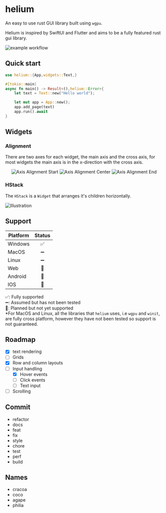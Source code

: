 # helium
An easy to use rust GUI library built using `wgpu`.

Helium is inspired by SwiftUI and Flutter and aims to be a fully featured rust gui library.

![example workflow](https://github.com/snubwoody/Helium/actions/workflows/rust.yml/badge.svg?branch=main)

## Quick start

```rust
use helium::{App,widgets::Text,}

#[tokio::main]
async fn main() -> Result<(),helium::Error>{
	let text = Text::new("Hello world");

	let mut app = App::new();
	app.add_page(text)
	app.run().await
}
```

## Widgets

### Alignment

There are two axes for each widget, the main axis and the cross axis, for most widgets the main axis is in the x-direction with the cross axis.

<div align='center'>

![Axis Alignment Start](<docs/assets/Axis Alignment Start.svg>)
![Axis Alignment Center](<docs/assets/Axis Alignment Center.svg>)
![Axis Alignment End](<docs/assets/Axis Alignment End.svg>)
</div>

### HStack

The `HStack` is a `Widget` that arranges it's children horizontally.

![Illustration](<docs/assets/HStack Illustration.svg>)



## Support

|Platform|Status|
|--|:--:|
|Windows|✅|
|MacOS|➖|
|Linux|➖|
|Web|🚧|
|Android|🚧|
|IOS|🚧|

✅: Fully supported  
➖: Assumed but has not been tested  
🚧: Planned but not yet supported  
*For MacOS and Linux, all the libraries that `helium` uses, i.e `wgpu` and `winit`, are fully cross platform, however they have not been tested so support is not guaranteed. 

## Roadmap
- [x] text rendering
- [ ] Grids
- [x] Row and column layouts
- [ ] Input handling
  - [x] Hover events
  - [ ] Click events
  - [ ] Text input
- [ ] Scrolling

## Commit

- refactor
- docs
- feat
- fix
- style
- chore
- test
- perf
- build

## Names
- cracoa
- coco
- agape
- philia
